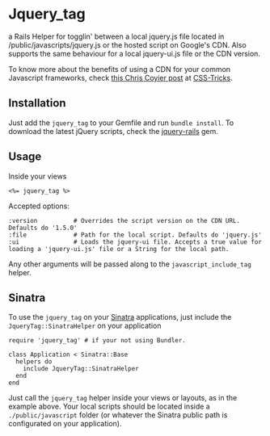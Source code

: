 # Jquery_tag
a Rails Helper for togglin' between a local jquery.js file located in /public/javascripts/jquery.js or the hosted script on Google's CDN.
Also supports the same behaviour for a local jquery-ui.js file or the CDN version.

To know more about the benefits of using a CDN for your common Javascript frameworks, check [this Chris Coyier post](http://css-tricks.com/google-cdn-naming/) at [CSS-Tricks](http://css-tricks.com).

## Installation
Just add the `jquery_tag` to your Gemfile and run `bundle install`.
To download the latest jQuery scripts, check the [jquery-rails](https://github.com/indirect/jquery-rails) gem.

## Usage
Inside your views

    <%= jquery_tag %>

Accepted options:

    :version          # Overrides the script version on the CDN URL. Defaults do '1.5.0'
    :file             # Path for the local script. Defaults do 'jquery.js'
    :ui               # Loads the jquery-ui file. Accepts a true value for loading a 'jquery-ui.js' file or a String for the local path.

Any other arguments will be passed along to the `javascript_include_tag` helper.

## Sinatra
To use the `jquery_tag` on your [Sinatra](http://www.sinatrarb.com/) applications, just include the `JqueryTag::SinatraHelper` on your application

    require 'jquery_tag' # if your not using Bundler.

    class Application < Sinatra::Base
      helpers do
        include JqueryTag::SinatraHelper
      end
    end

Just call the `jquery_tag` helper inside your views or layouts, as in the example above. Your local scripts should be located inside a `./public/javascript` folder (or whatever the Sinatra public path is configurated on your application).